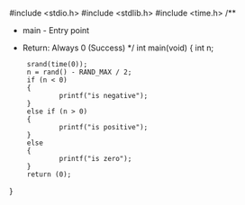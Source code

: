 #include <stdio.h>
#include <stdlib.h>
#include <time.h>
/**
 * main - Entry point
 * Return: Always 0 (Success)
 */
int main(void)
{
        int n;

        srand(time(0));
        n = rand() - RAND_MAX / 2;
        if (n < 0)
        {
                printf("is negative");
        }
        else if (n > 0)
        {
                printf("is positive");
        }
        else
        {
                printf("is zero");
        }
        return (0);
}

